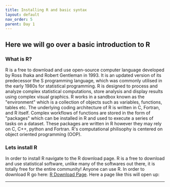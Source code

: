 ```yaml
---
title: Installing R and basic syntax
layout: default
nav_order: 5
parent: Day 1
---
```


## Here we will go over a basic introduction to R

### What is R?
R is a free to download and use open-source computer language developed by Ross Ihaka and Robert Gentleman in 1993. It is an updated version of its predecessor the S programming language, which was commonly utilised in the early 1980s for statistical programming. R is designed to process and analyze complex statistical computations, store analysis and display results using complex visual graphics. R works in a sandbox known as the "environment"  which is a collection of objects such as variables, functions, tables etc. The underlying coding architecture of R is written in C, Fortran, and R itself. Complex workflows of functions are stored in the form of "packages" which can be installed in R and used to execute a series of tasks on a dataset. These packages are written in R however they may rely on C, C++, python and Fortran. R's computational philisophy is centered on object oriented programming (OOP).

### Lets install R
In order to install R navigate to the R download page. R is a free to download and use statistical software, unlike many of the softwares out there, it is totally free for the entire community! Anyone can use R.
In order to download R go here: [R Download Page](https://www.r-project.org/). Here a page like this will open up:


----



















